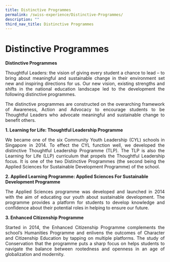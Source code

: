 ```yaml
---
title: Distinctive Programmes
permalink: /swiss-experience/Distinctive-Programmes/
description: ""
third_nav_title: Distinctive Programmes
---
```

# Distinctive Programmes
**Distinctive Programmes**

<p style="text-align: justify;">Thoughtful Leaders: the vision of giving every student a chance to lead – to bring about meaningful and sustainable change in their environment set new and inspiring directions for us. Our new vision, existing strengths and shifts in the national education landscape led to the development the following distinctive programmes.</p>

<p style="text-align: justify;">The distinctive programmes are constructed on the overarching framework of Awareness, Action and Advocacy to encourage students to be Thoughtful Leaders who advocate meaningful and sustainable change to benefit others.</p>

**1\. Learning for Life: Thoughtful Leadership Programme**

<p style="text-align: justify;">We became one of the six Community Youth Leadership (CYL) schools in Singapore in 2014. To effect the CYL function well, we developed the distinctive Thoughtful Leadership Programme (TLP). The TLP is also the Learning for Life (LLP) curriculum that propels the Thoughtful Leadership focus. It is one of the two Distinctive Programmes (the second being the Applied Sciences for Sustainable Development Programme) of the school.</p>

**2\. Applied Learning Programme: Applied Sciences For Sustainable Development Programme**

<p style="text-align: justify;">The Applied Sciences programme was developed and launched in 2014 with the aim of educating our youth about sustainable development. The programme provides a platform for students to develop knowledge and confidence about their potential roles in helping to ensure our future.</p>

**3\. Enhanced Citizenship Programme**

<p style="text-align: justify;">Started in 2014, the Enhanced Citizenship Programme complements the school’s Humanities Programme and enlivens the outcomes of Character and Citizenship Education by tapping on multiple platforms. The study of Conservation that the programme puts a sharp focus on helps students to navigate the balance between rootedness and openness in an age of globalization and modernity.</p>